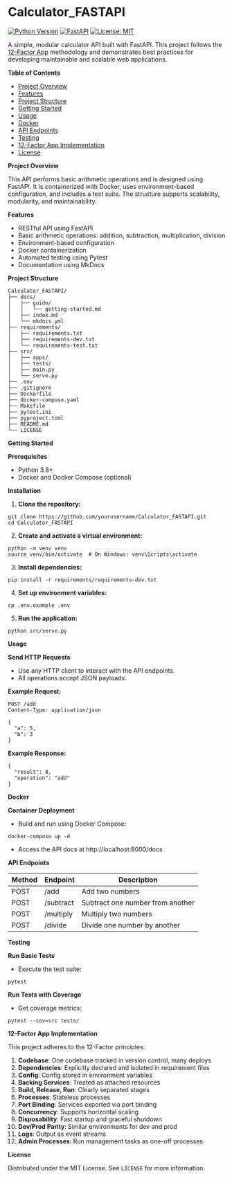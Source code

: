 # Calculator_FASTAPI

[![Python Version](https://img.shields.io/badge/python-3.8%2B-blue.svg)](https://www.python.org/downloads/)
[![FastAPI](https://img.shields.io/badge/FastAPI-latest-green.svg)](https://fastapi.tiangolo.com/)
[![License: MIT](https://img.shields.io/badge/License-MIT-yellow.svg)](https://opensource.org/licenses/MIT)

A simple, modular calculator API built with FastAPI. This project follows the [12-Factor App](https://12factor.net/) methodology and demonstrates best practices for developing maintainable and scalable web applications.

**Table of Contents**
- [Project Overview](#project-overview)
- [Features](#features)
- [Project Structure](#project-structure)
- [Getting Started](#getting-started)
- [Usage](#usage)
- [Docker](#docker)
- [API Endpoints](#api-endpoints)
- [Testing](#testing)
- [12-Factor App Implementation](#12-factor-app-implementation)
- [License](#license)

**Project Overview**

This API performs basic arithmetic operations and is designed using FastAPI. It is containerized with Docker, uses environment-based configuration, and includes a test suite. The structure supports scalability, modularity, and maintainability.

**Features**
* RESTful API using FastAPI
* Basic arithmetic operations: addition, subtraction, multiplication, division
* Environment-based configuration
* Docker containerization
* Automated testing using Pytest
* Documentation using MkDocs

**Project Structure**

```
Calculator_FASTAPI/
├── docs/
│   ├── guide/
│   │   └── getting-started.md
│   ├── index.md
│   └── mkdocs.yml
├── requirements/
│   ├── requirements.txt
│   ├── requirements-dev.txt
│   └── requirements-test.txt
├── src/
│   ├── apps/
│   ├── tests/
│   ├── main.py
│   └── serve.py
├── .env
├── .gitignore
├── Dockerfile
├── docker-compose.yaml
├── Makefile
├── pytest.ini
├── pyproject.toml
├── README.md
└── LICENSE
```

**Getting Started**

**Prerequisites**
* Python 3.8+
* Docker and Docker Compose (optional)

**Installation**
1. **Clone the repository:**

```
git clone https://github.com/yourusername/Calculator_FASTAPI.git
cd Calculator_FASTAPI
```

2. **Create and activate a virtual environment:**

```
python -m venv venv
source venv/bin/activate  # On Windows: venv\Scripts\activate
```

3. **Install dependencies:**

```
pip install -r requirements/requirements-dev.txt
```

4. **Set up environment variables:**

```
cp .env.example .env
```

5. **Run the application:**

```
python src/serve.py
```

**Usage**

**Send HTTP Requests**
* Use any HTTP client to interact with the API endpoints.
* All operations accept JSON payloads.

**Example Request:**

```
POST /add
Content-Type: application/json

{
  "a": 5,
  "b": 3
}
```

**Example Response:**

```
{
  "result": 8,
  "operation": "add"
}
```

**Docker**

**Container Deployment**
* Build and run using Docker Compose:

```
docker-compose up -d
```

* Access the API docs at http://localhost:8000/docs

**API Endpoints**

| Method | Endpoint   | Description                   |
|--------|------------|-------------------------------|
| POST   | /add       | Add two numbers               |
| POST   | /subtract  | Subtract one number from another |
| POST   | /multiply  | Multiply two numbers          |
| POST   | /divide    | Divide one number by another  |

**Testing**

**Run Basic Tests**
* Execute the test suite:

```
pytest
```

**Run Tests with Coverage**
* Get coverage metrics:

```
pytest --cov=src tests/
```

**12-Factor App Implementation**

This project adheres to the 12-Factor principles:

1. **Codebase**: One codebase tracked in version control, many deploys
2. **Dependencies**: Explicitly declared and isolated in requirement files
3. **Config**: Config stored in environment variables
4. **Backing Services**: Treated as attached resources
5. **Build, Release, Run**: Clearly separated stages
6. **Processes**: Stateless processes
7. **Port Binding**: Services exported via port binding
8. **Concurrency**: Supports horizontal scaling
9. **Disposability**: Fast startup and graceful shutdown
10. **Dev/Prod Parity**: Similar environments for dev and prod
11. **Logs**: Output as event streams
12. **Admin Processes**: Run management tasks as one-off processes

**License**

Distributed under the MIT License. See `LICENSE` for more information.
